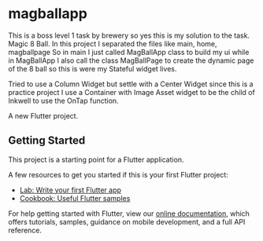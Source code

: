 # magballapp

This is a boss level 1 task by brewery
so yes this is my solution to the task.
Magic 8 Ball.
In this project I separated the files like main, home, magballpage
So in main I just called MagBallApp class to build my ui
while in MagBallApp I also call the class MagBallPage to create
the dynamic page of the 8 ball so this is were my Stateful widget lives.

Tried to use a Column Widget but settle with a Center Widget
since this is a practice project I use a Container with Image Asset widget to be the child of Inkwell
to use the OnTap function.

A new Flutter project.

## Getting Started

This project is a starting point for a Flutter application.

A few resources to get you started if this is your first Flutter project:

- [Lab: Write your first Flutter app](https://flutter.dev/docs/get-started/codelab)
- [Cookbook: Useful Flutter samples](https://flutter.dev/docs/cookbook)

For help getting started with Flutter, view our
[online documentation](https://flutter.dev/docs), which offers tutorials,
samples, guidance on mobile development, and a full API reference.
